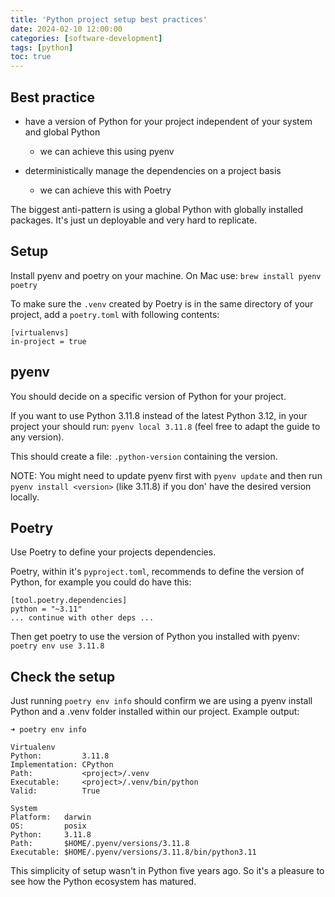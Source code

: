 ```yaml
---
title: 'Python project setup best practices'
date: 2024-02-10 12:00:00
categories: [software-development]
tags: [python]
toc: true
---
```


## Best practice
* have a version of Python for your project independent of your system and global Python
  - we can achieve this using pyenv

* deterministically manage the dependencies on a project basis
   - we can achieve this with Poetry  

The biggest anti-pattern is using a global Python with globally installed packages. It's just un deployable and very hard to replicate. 

## Setup

Install pyenv and poetry on your machine. On Mac use: `brew install pyenv poetry`

To make sure the `.venv` created by Poetry is in the same directory of your project, add a `poetry.toml` with following contents:
```
[virtualenvs]
in-project = true
```

## pyenv

You should decide on a specific version of Python for your project.

If you want to use Python 3.11.8 instead of the latest Python 3.12, in your project your should run: `pyenv local 3.11.8` (feel free to adapt the guide to any version). 

This should create a file: `.python-version` containing the version.

NOTE: You might need to update pyenv first with `pyenv update` and then run `pyenv install <version>` (like 3.11.8) if you don' have the desired version locally.

## Poetry

Use Poetry to define your projects dependencies. 

Poetry, within it's `pyproject.toml`, recommends to define the version of Python, for example you could do have this:
```
[tool.poetry.dependencies]
python = "~3.11"
... continue with other deps ...
```

Then get poetry to use the version of Python you installed with pyenv: `poetry env use 3.11.8`

## Check the setup 

Just running `poetry env info` should confirm we are using a pyenv install Python and a .venv folder installed within our project. Example output:

```
➜ poetry env info
                       
Virtualenv
Python:         3.11.8
Implementation: CPython
Path:           <project>/.venv
Executable:     <project>/.venv/bin/python
Valid:          True

System
Platform:   darwin
OS:         posix
Python:     3.11.8
Path:       $HOME/.pyenv/versions/3.11.8
Executable: $HOME/.pyenv/versions/3.11.8/bin/python3.11
```

This simplicity of setup wasn't in Python five years ago. So it's a pleasure to see how the Python ecosystem has matured.  
